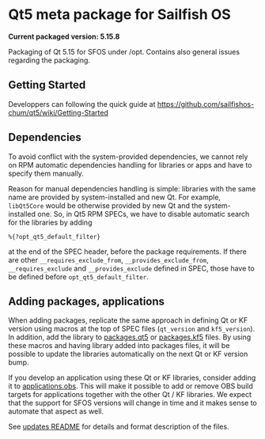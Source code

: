 # Qt5 meta package for Sailfish OS

**Current packaged version: 5.15.8**

Packaging of Qt 5.15 for SFOS under /opt. Contains also general issues
regarding the packaging.

## Getting Started

Developpers can following the quick guide at
https://github.com/sailfishos-chum/qt5/wiki/Getting-Started

## Dependencies

To avoid conflict with the system-provided dependencies, we cannot
rely on RPM automatic dependencies handling for libraries or apps and
have to specify them manually.

Reason for manual dependencies handling is simple: libraries with the
same name are provided by system-installed and new Qt. For example,
`libQt5Core` would be otherwise provided by new Qt and the
system-installed one. So, in Qt5 RPM SPECs, we have to disable
automatic search for the libraries by adding

```
%{?opt_qt5_default_filter}
```

at the end of the SPEC header, before the package requirements. If there are
other `__requires_exclude_from`, `__provides_exclude_from`,
`__requires_exclude` and `__provides_exclude` defined in SPEC, those
have to be defined before `opt_qt5_default_filter`.


## Adding packages, applications

When adding packages, replicate the same approach in defining Qt or KF
version using macros at the top of SPEC files (`qt_version` and
`kf5_version`). In addition, add the library to
[packages.qt5](packages.qt5) or [packages.kf5](packages.kf5) files. By
using these macros and having library added into packages files, it
will be possible to update the libraries automatically on the next Qt
or KF version bump.

If you develop an application using these Qt or KF libraries, consider
adding it to [applications.obs](applications.obs). This will make it
possible to add or remove OBS build targets for applications together
with the other Qt / KF libraries. We expect that the support for SFOS
versions will change in time and it makes sense to automate that
aspect as well.

See [updates README](updates.md) for details and format description of
the files.
